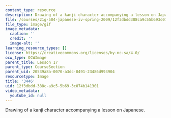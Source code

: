 ```yaml
---
content_type: resource
description: Drawing of a kanji character accompanying a lesson on Japanese.
file: /courses/21g-504-japanese-iv-spring-2009/12f3dbdd388ca9c55b693c074b141301_3446.gif
file_type: image/gif
image_metadata:
  caption: ''
  credit: ''
  image-alt: ''
learning_resource_types: []
license: https://creativecommons.org/licenses/by-nc-sa/4.0/
ocw_type: OCWImage
parent_title: Lesson 17
parent_type: CourseSection
parent_uid: 20539a8a-0070-a3dc-0491-23486d993904
resourcetype: Image
title: '3446'
uid: 12f3dbdd-388c-a9c5-5b69-3c074b141301
video_metadata:
  youtube_id: null
---
```

Drawing of a kanji character accompanying a lesson on Japanese.